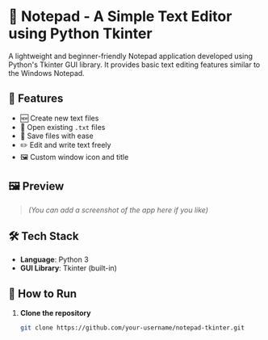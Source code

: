 # 📝 Notepad - A Simple Text Editor using Python Tkinter

A lightweight and beginner-friendly Notepad application developed using Python's Tkinter GUI library. It provides basic text editing features similar to the Windows Notepad.

## 🚀 Features

- 🆕 Create new text files  
- 📂 Open existing `.txt` files  
- 💾 Save files with ease  
- ✏️ Edit and write text freely  
- 🖼️ Custom window icon and title

## 🖼️ Preview

> *(You can add a screenshot of the app here if you like)*

## 🛠️ Tech Stack

- **Language**: Python 3  
- **GUI Library**: Tkinter (built-in)

## 📂 How to Run

1. **Clone the repository**
   ```bash
   git clone https://github.com/your-username/notepad-tkinter.git

